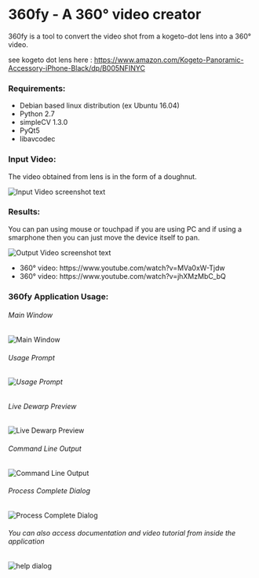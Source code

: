 <h1>360fy - A 360° video creator</h1>

360fy is a tool to convert the video shot from a kogeto-dot lens into a 360° video.

see kogeto dot lens here : https://www.amazon.com/Kogeto-Panoramic-Accessory-iPhone-Black/dp/B005NFINYC

<h3> Requirements: </h3>
<ul>
<li> Debian based linux distribution (ex Ubuntu 16.04) </li>
<li> Python 2.7 </li>
<li> simpleCV 1.3.0 </li>
<li> PyQt5 </li>
<li> libavcodec </li> </ul>

<h3> Input Video: </h3>

The video obtained from lens is in the form of a doughnut.

![Input Video screenshot text](https://github.com/SapneshNaik/360fy-kogeto_dot/blob/master/extra/images/test1IP.png?raw=true "Input frame")


<h3>Results:</h3>
You can pan using mouse or touchpad if you are using PC and if using a smarphone then you can just move the device itself to pan.

![Output Video screenshot text](https://github.com/SapneshNaik/360fy-kogeto_dot/blob/master/extra/images/test2_final.png?raw=true "Output video frame")

<ul>
<li>
360° video: https://www.youtube.com/watch?v=MVa0xW-Tjdw</li>
<li>
360° video: https://www.youtube.com/watch?v=jhXMzMbC_bQ
</li>
</ul>

<h3> 360fy Application Usage: </h3>
<h6> Main Window </h6>

![Main Window
](https://github.com/SapneshNaik/360fy-kogeto_dot/blob/master/extra/images/test2_ready.png?raw=true "Main Window
")

<h6>Usage Prompt<h6>

![Usage Prompt
](https://github.com/SapneshNaik/360fy-kogeto_dot/blob/master/extra/images/test2_note.png?raw=true "Usage Prompt")

<h6>Live Dewarp Preview</h6>

![Live Dewarp Preview
](https://github.com/SapneshNaik/360fy-kogeto_dot/blob/master/extra/images/test2_live_dewarp_preview.png?raw=true "Live Dewarp Preview")

<h6>Command Line Output</h6>

![Command Line Output
](https://github.com/SapneshNaik/360fy-kogeto_dot/blob/master/extra/images/test1FN.png?raw=true "Command Line Output
")

<h6>Process Complete Dialog</h6>

![Process Complete Dialog
](https://github.com/SapneshNaik/360fy-kogeto_dot/blob/master/extra/images/test1OP.png?raw=true "Process Complete Dialog
")

<h6>You can also access documentation and video tutorial from inside the application</h6>

![help dialog
](https://github.com/SapneshNaik/360fy-kogeto_dot/blob/master/extra/images/test2_help.png?raw=true "Help Dialog
")

